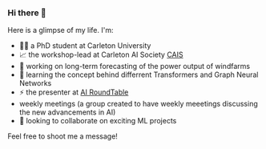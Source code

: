 ### Hi there 👋

Here is a glimpse of my life. I'm:
- 👩‍💻 a PhD student at Carleton University
- 📈 the workshop-lead at Carleton AI Society [CAIS](https://carletonai.com/)
- 🔭 working on long-term forecasting of the power output of windfarms
- 🌱 learning the concept behind differrent Transformers and Graph Neural Networks
- ⚡ the presenter at [AI RoundTable](https://www.youtube.com/@airoundtable)
- weekly meetings (a group created to have weekly meeetings discussing the new advancements in AI)
- 👯 looking to collaborate on exciting ML projects


Feel free to shoot me a message!

<!--
**Farzad-R/Farzad-R** is a ✨ _special_ ✨ repository because its `README.md` (this file) appears on your GitHub profile.

Here are some ideas to get you started:

- 🔭 I’m currently working on ...
- 🌱 I’m currently learning ...
- 👯 I’m looking to collaborate on ...
- 🤔 I’m looking for help with ...
- 💬 Ask me about ...
- 📫 How to reach me: ...
- 😄 Pronouns: ...
- ⚡ Fun fact: ...

https://github.com/alexandresanlim/Badges4-README.md-Profile#-social-
-->
